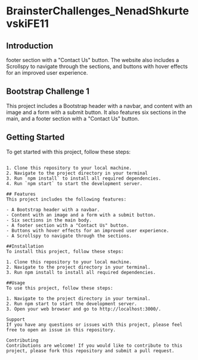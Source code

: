 # BrainsterChallenges_NenadShkurtevskiFE11

## Introduction

footer section with a "Contact Us" button. The website also includes a Scrollspy to navigate through the sections, and buttons with hover effects for an improved user experience.

## Bootstrap Challenge 1

This project includes a Bootstrap header with a navbar, and content with an image and a form with a submit button. It also features six sections in the main, and a footer section with a "Contact Us" button.

## Getting Started

To get started with this project, follow these steps:
```

1. Clone this repository to your local machine.
2. Navigate to the project directory in your terminal
3. Run `npm install` to install all required dependencies.
4. Run `npm start` to start the development server.

## Features
This project includes the following features:

- A Bootstrap header with a navbar.
- Content with an image and a form with a submit button.
- Six sections in the main body.
- A footer section with a "Contact Us" button.
- Buttons with hover effects for an improved user experience.
- A Scrollspy to navigate through the sections.

##Installation
To install this project, follow these steps:

1. Clone this repository to your local machine.
2. Navigate to the project directory in your terminal.
3. Run npm install to install all required dependencies.

##Usage
To use this project, follow these steps:

1. Navigate to the project directory in your terminal.
2. Run npm start to start the development server.
3. Open your web browser and go to http://localhost:3000/.

Support
If you have any questions or issues with this project, please feel free to open an issue in this repository.

Contributing
Contributions are welcome! If you would like to contribute to this project, please fork this repository and submit a pull request.
